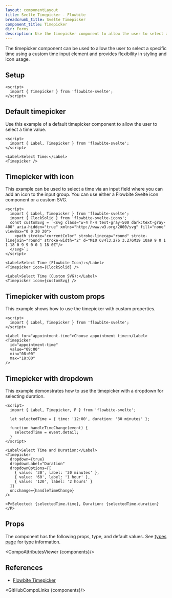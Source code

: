 ```yaml
---
layout: componentLayout
title: Svelte Timepicker - Flowbite
breadcrumb_title: Svelte Timepicker
component_title: Timepicker
dir: Forms
description: Use the timepicker component to allow the user to select a time using a native time input element including hours and minutes
---
```

<script>
  import { CompoAttributesViewer, GitHubCompoLinks } from '../../utils'
  const components = 'Timepicker'
</script>

The timepicker component can be used to allow the user to select a specific time using a custom time input element and provides flexibility in styling and icon usage.

## Setup

```svelte example hideOutput
<script>
  import { Timepicker } from 'flowbite-svelte';
</script>
```

## Default timepicker

Use this example of a default timepicker component to allow the user to select a time value.

```svelte example
<script>
  import { Label, Timepicker } from 'flowbite-svelte';
</script>

<Label>Select Time:</Label>
<Timepicker />
```

## Timepicker with icon

This example can be used to select a time via an input field where you can add an icon to the input group. You can use either a Flowbite Svelte icon component or a custom SVG.

```svelte example
<script>
  import { Label, Timepicker } from 'flowbite-svelte';
  import { ClockSolid } from 'flowbite-svelte-icons';
  const customSvg = `<svg class="w-4 h-4 text-gray-500 dark:text-gray-400" aria-hidden="true" xmlns="http://www.w3.org/2000/svg" fill="none" viewBox="0 0 20 20">
    <path stroke="currentColor" stroke-linecap="round" stroke-linejoin="round" stroke-width="2" d="M10 6v4l3.276 3.276M19 10a9 9 0 1 1-18 0 9 9 0 0 1 18 0Z"/>
  </svg>`;
</script>

<Label>Select Time (Flowbite Icon):</Label>
<Timepicker icon={ClockSolid} />

<Label>Select Time (Custom SVG):</Label>
<Timepicker icon={customSvg} />
```

## Timepicker with custom props

This example shows how to use the timepicker with custom properties.

```svelte example
<script>
  import { Label, Timepicker } from 'flowbite-svelte';
</script>

<Label for="appointment-time">Choose appointment time:</Label>
<Timepicker
  id="appointment-time"
  value="09:00"
  min="08:00"
  max="18:00"
/>
```

## Timepicker with dropdown

This example demonstrates how to use the timepicker with a dropdown for selecting duration.

```svelte example class="h-64"
<script>
  import { Label, Timepicker, P } from 'flowbite-svelte';

  let selectedTime = { time: '12:00', duration: '30 minutes' };

  function handleTimeChange(event) {
    selectedTime = event.detail;
  }
</script>

<Label>Select Time and Duration:</Label>
<Timepicker
  dropdown={true}
  dropdownLabel="Duration"
  dropdownOptions={[
    { value: '30', label: '30 minutes' },
    { value: '60', label: '1 hour' },
    { value: '120', label: '2 hours' }
  ]}
  on:change={handleTimeChange}
/>

<P>Selected: {selectedTime.time}, Duration: {selectedTime.duration}</P>
```

## Props

The component has the following props, type, and default values. See [types page](/docs/pages/typescript) for type information.

<CompoAttributesViewer {components}/>

## References

- [Flowbite Timepicker](https://flowbite.com/docs/forms/timepicker/)

<GitHubCompoLinks {components}/>
